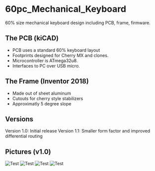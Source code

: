 # 60pc_Mechanical_Keyboard
60% size mechanical keyboard design including PCB, frame, firmware. 

## The PCB (kiCAD)
* PCB uses a standard 60% keyboard layout
* Footprints designed for Cherry MX and clones.
* Microcontroller is ATmega32u8.
* Interfaces to PC over USB micro.

## The Frame (Inventor 2018)
* Made out of sheet aluminum
* Cutouts for cherry style stabilizers
* Approximatly 5 degree slope

## Versions
Version 1.0: Initial release
Version 1.1: Smaller form factor and improved differential routing

## Pictures (v1.0)
![Test](https://github.com/Connor-Devitt/60pc_Mechanical_Keeyboard/blob/master/HW/3D/60pc_pcb_BOT.png)
![Test](https://github.com/Connor-Devitt/60pc_Mechanical_Keeyboard/blob/master/HW/3D/60pc_pcb_TOP.png)
![Test](https://github.com/Connor-Devitt/60pc_Mechanical_Keeyboard/blob/master/HW/3D/Frame.png)
![Test](https://github.com/Connor-Devitt/60pc_Mechanical_Keeyboard/blob/master/HW/3D/Keeyboard_Assemply.png)

